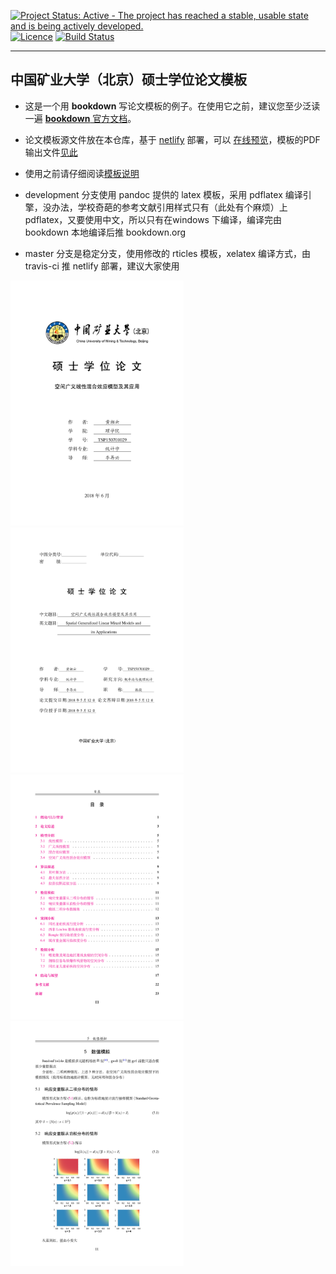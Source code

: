 [![Project Status: Active - The project has reached a stable, usable state and is being actively developed.](http://www.repostatus.org/badges/latest/active.svg)](http://www.repostatus.org/#active)
[![Licence](https://img.shields.io/badge/licence-GPL--3-blue.svg)](https://www.gnu.org/licenses/gpl-3.0.en.html)
[![Build Status](https://travis-ci.org/XiangyunHuang/master-thesis-template.svg?branch=master)](https://travis-ci.org/XiangyunHuang/master-thesis-template)

---

## 中国矿业大学（北京）硕士学位论文模板

- 这是一个用 **bookdown** 写论文模板的例子。在使用它之前，建议您至少泛读一遍 [**bookdown** 官方文档](https://bookdown.org/yihui/bookdown)。
- 论文模板源文件放在本仓库，基于 [netlify](https://www.netlify.com/) 部署，可以 [在线预览](https://cumtb-thesis-template.netlify.com/)，模板的PDF输出文件[见此](https://cumtb-thesis-template.netlify.com/master-thesis-template.pdf)
- 使用之前请仔细阅读[模板说明](https://cumtb-thesis-template.netlify.com/)

- development 分支使用 pandoc 提供的 latex 模板，采用 pdflatex 编译引擎，没办法，学校奇葩的参考文献引用样式只有（此处有个麻烦）上 pdflatex，又要使用中文，所以只有在windows 下编译，编译完由 bookdown 本地编译后推 bookdown.org
- master 分支是稳定分支，使用修改的 rticles 模板，xelatex 编译方式，由 travis-ci 推 netlify 部署，建议大家使用

<img src="screenshots/master-thesis-template01.png" width="55%" height="55%" />

<img src="screenshots/master-thesis-template02.png" width="55%" height="55%" />

<img src="screenshots/master-thesis-template03.png" width="55%" height="55%" />

<img src="screenshots/master-thesis-template04.png" width="55%" height="55%" />
